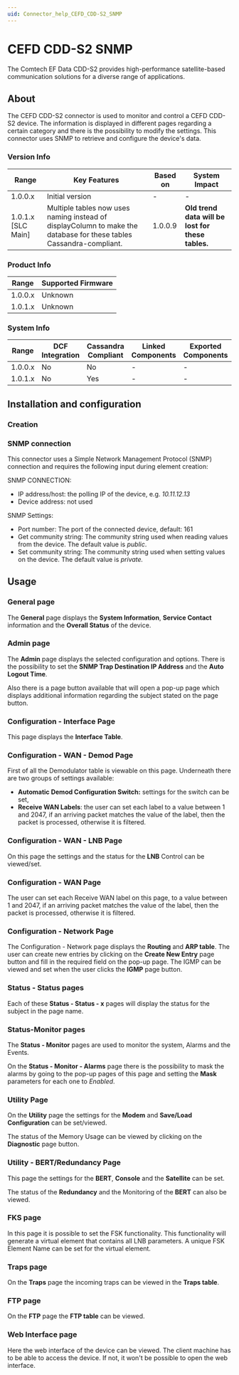 ```yaml
---
uid: Connector_help_CEFD_CDD-S2_SNMP
---
```


# CEFD CDD-S2 SNMP

The Comtech EF Data CDD-S2 provides high-performance satellite-based communication solutions for a diverse range of applications.

## About

The CEFD CDD-S2 connector is used to monitor and control a CEFD CDD-S2 device. The information is displayed in different pages regarding a certain category and there is the possibility to modify the settings. This connector uses SNMP to retrieve and configure the device's data.

### Version Info

| **Range**            | **Key Features**                                                                                                    | **Based on** | **System Impact**                                 |
|----------------------|---------------------------------------------------------------------------------------------------------------------|--------------|---------------------------------------------------|
| 1.0.0.x              | Initial version                                                                                                     | \-           | \-                                                |
| 1.0.1.x \[SLC Main\] | Multiple tables now uses naming instead of displayColumn to make the database for these tables Cassandra-compliant. | 1.0.0.9      | **Old trend data will be lost for these tables.** |

### Product Info

| Range     | Supported Firmware     |
|-----------|------------------------|
| 1.0.0.x   | Unknown                |
| 1.0.1.x   | Unknown                |

### System Info

| Range     | DCF Integration     | Cassandra Compliant     | Linked Components     | Exported Components     |
|-----------|---------------------|-------------------------|-----------------------|-------------------------|
| 1.0.0.x   | No                  | No                      | \-                    | \-                      |
| 1.0.1.x   | No                  | Yes                     | \-                    | \-                      |

## Installation and configuration

### Creation

### SNMP connection

This connector uses a Simple Network Management Protocol (SNMP) connection and requires the following input during element creation:

SNMP CONNECTION:

- IP address/host: the polling IP of the device, e.g. *10.11.12.13*
- Device address: not used

SNMP Settings:

- Port number: The port of the connected device, default: 161
- Get community string: The community string used when reading values from the device. The default value is *public*.
- Set community string: The community string used when setting values on the device. The default value is *private.*

## Usage

### General page

The **General** page displays the **System Information**, **Service Contact** information and the **Overall Status** of the device.

### Admin page

The **Admin** page displays the selected configuration and options. There is the possibility to set the **SNMP Trap Destination IP Address** and the **Auto Logout Time**.

Also there is a page button available that will open a pop-up page which displays additional information regarding the subject stated on the page button.

### Configuration - Interface Page

This page displays the **Interface Table**.

### Configuration - WAN - Demod Page

First of all the Demodulator table is viewable on this page. Underneath there are two groups of settings available:

- **Automatic Demod Configuration Switch:** settings for the switch can be set,
- **Receive WAN Labels**: the user can set each label to a value between 1 and 2047, if an arriving packet matches the value of the label, then the packet is processed, otherwise it is filtered.

### Configuration - WAN - LNB Page

On this page the settings and the status for the **LNB** Control can be viewed/set.

### Configuration - WAN Page

The user can set each Receive WAN label on this page, to a value between 1 and 2047, if an arriving packet matches the value of the label, then the packet is processed, otherwise it is filtered.

### Configuration - Network Page

The Configuration - Network page displays the **Routing** and **ARP table**. The user can create new entries by clicking on the **Create New Entry** page button and fill in the required field on the pop-up page. The IGMP can be viewed and set when the user clicks the **IGMP** page button.

### Status - Status pages

Each of these **Status - Status - x** pages will display the status for the subject in the page name.

### Status-Monitor pages

The **Status - Monitor** pages are used to monitor the system, Alarms and the Events.

On the **Status - Monitor - Alarms** page there is the possibility to mask the alarms by going to the pop-up pages of this page and setting the **Mask** parameters for each one to *Enabled*.

### Utility Page

On the **Utility** page the settings for the **Modem** and **Save/Load Configuration** can be set/viewed.

The status of the Memory Usage can be viewed by clicking on the **Diagnostic** page button.

### Utility - BERT/Redundancy Page

This page the settings for the **BERT**, **Console** and the **Satellite** can be set.

The status of the **Redundancy** and the Monitoring of the **BERT** can also be viewed.

### FKS page

In this page it is possible to set the FSK functionality. This functionality will generate a virtual element that contains all LNB parameters. A unique FSK Element Name can be set for the virtual element.

### Traps page

On the **Traps** page the incoming traps can be viewed in the **Traps table**.

### FTP page

On the **FTP** page the **FTP table** can be viewed.

### Web Interface page

Here the web interface of the device can be viewed. The client machine has to be able to access the device. If not, it won't be possible to open the web
interface.
